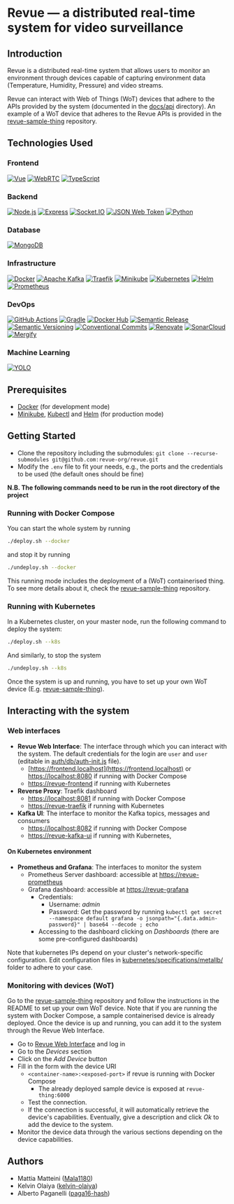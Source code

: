# Revue — a distributed real-time system for video surveillance

## Introduction

Revue is a distributed real-time system that allows users to monitor an environment through
devices capable of capturing environment data (Temperature, Humidity, Pressure) and video streams.

Revue can interact with Web of Things (WoT) devices that adhere to the APIs provided by the system (documented in
the [docs/api](docs/api) directory).
An example of a WoT device that adheres to the Revue APIs is provided in
the [revue-sample-thing](https://github.com/revue-org/revue-sample-thing) repository.

## Technologies Used

### Frontend

[![Vue](https://img.shields.io/badge/Vue-4FC08D?style=for-the-badge&logo=vuedotjs&logoColor=white)](https://vuejs.org/)
[![WebRTC](https://img.shields.io/badge/WebRTC-333333?style=for-the-badge&logo=webrtc&logoColor=white)](https://webrtc.org/)
[![TypeScript](https://img.shields.io/badge/TypeScript-007ACC?style=for-the-badge&logo=typescript&logoColor=white)](https://www.typescriptlang.org/)

### Backend

[![Node.js](https://img.shields.io/badge/Node.js-339933?style=for-the-badge&logo=nodedotjs&logoColor=white)](https://nodejs.org/en/)
[![Express](https://img.shields.io/badge/Express-000000?style=for-the-badge&logo=express&logoColor=white)](https://expressjs.com/)
[![Socket.IO](https://img.shields.io/badge/Socket.IO-25c2a0?style=for-the-badge&logo=socketdotio&logoColor=white)](https://socket.io/)
[![JSON Web Token](https://img.shields.io/badge/JSON_Web_Token-d63aff?style=for-the-badge&logo=jsonwebtokens&logoColor=white)](https://jwt.io/)
[![Python](https://img.shields.io/badge/Python-306998?style=for-the-badge&logo=python&logoColor=white)](https://www.python.org/)

### Database

[![MongoDB](https://img.shields.io/badge/MongoDB-47A248?style=for-the-badge&logo=mongodb&logoColor=white)](https://www.mongodb.com/)

### Infrastructure

[![Docker](https://img.shields.io/badge/Docker-2496ED?style=for-the-badge&logo=docker&logoColor=white)](https://docker.com)
[![Apache Kafka](https://img.shields.io/badge/Apache_Kafka-231F20?style=for-the-badge&logo=apachekafka&logoColor=white)](https://kafka.apache.org/)
[![Traefik](https://img.shields.io/badge/Traefik-24A1C1?style=for-the-badge&logo=traefikproxy&logoColor=white)](https://doc.traefik.io/traefik/)
[![Minikube](https://img.shields.io/badge/Minikube-F7B93E?style=for-the-badge&logo=kubernetes&logoColor=white)](https://minikube.sigs.k8s.io/docs/)
[![Kubernetes](https://img.shields.io/badge/Kubernetes-326CE5?style=for-the-badge&logo=kubernetes&logoColor=white)](https://kubernetes.io/)
[![Helm](https://img.shields.io/badge/Helm-0F1689?style=for-the-badge&logo=helm&logoColor=white)](https://helm.sh/)
[![Prometheus](https://img.shields.io/badge/Prometheus-E6522C?style=for-the-badge&logo=prometheus&logoColor=white)](https://prometheus.io/)

### DevOps

[![GitHub Actions](https://img.shields.io/badge/GitHub_Actions-2088FF?style=for-the-badge&logo=github-actions&logoColor=white)](https://github.com/features/actions)
[![Gradle](https://img.shields.io/badge/Gradle-02303A?style=for-the-badge&logo=gradle&logoColor=white)](https://gradle.org/)
[![Docker Hub](https://img.shields.io/badge/Docker_Hub-2496ED?style=for-the-badge&logo=docker&logoColor=white)](https://hub.docker.com/)
[![Semantic Release](https://img.shields.io/badge/Semantic_Release-494949?style=for-the-badge&logo=semantic-release&logoColor=white)](https://semantic-release.gitbook.io/)
[![Semantic Versioning](https://img.shields.io/badge/Semantic_Versioning-333333?style=for-the-badge&logo=semver&logoColor=white)](https://semver.org/)
[![Conventional Commits](https://img.shields.io/badge/Conventional_Commits-FE5196?style=for-the-badge&logo=conventionalcommits&logoColor=white)](https://www.conventionalcommits.org/en/v1.0.0/)
[![Renovate](https://img.shields.io/badge/Renovate-1A1F6C?style=for-the-badge&logo=renovate&logoColor=white)](https://renovatebot.com/)
[![SonarCloud](https://img.shields.io/badge/SonarCloud-F3702A?style=for-the-badge&logo=sonarcloud&logoColor=white)](https://sonarcloud.io/)
[![Mergify](https://img.shields.io/badge/Mergify-1E90FF?style=for-the-badge&logo=mergify&logoColor=white)](https://mergify.com/)

### Machine Learning

[![YOLO](https://img.shields.io/badge/YOLO-00FFFF?style=for-the-badge&logo=darkreader&logoColor=black)](https://pjreddie.com/darknet/yolo/)

## Prerequisites

- [Docker](https://docker.com) (for development mode)
- [Minikube](https://minikube.sigs.k8s.io/docs/), [Kubectl](https://kubernetes.io/docs/tasks/tools/)
  and [Helm](https://helm.sh/) (for production mode)

## Getting Started

- Clone the repository including the submodules: `git clone --recurse-submodules git@github.com:revue-org/revue.git`
- Modify the `.env` file to fit your needs, e.g., the ports and the credentials to be used (the default ones should be
  fine)

**N.B. The following commands need to be run in the root directory of the project**

### Running with Docker Compose

You can start the whole system by running

```bash
./deploy.sh --docker
```

and stop it by running

```bash
./undeploy.sh --docker
```

This running mode includes the deployment of a (WoT) containerised thing.
To see more details about it, check the [revue-sample-thing](https://github.com/revue-org/revue-sample-thing)
repository.

### Running with Kubernetes

In a Kubernetes cluster, on your master node, run the following command to deploy the system:

```bash
./deploy.sh --k8s
```

And similarly, to stop the system

```bash
./undeploy.sh --k8s
```

Once the system is up and running, you have to set up your own WoT device (E.g. [revue-sample-thing](https://github.com/revue-org/revue-sample-thing)).

## Interacting with the system

### Web interfaces

- **Revue Web Interface**: The interface through which you can interact with the
  system. The default credentials for the login are `user` and `user` (editable
  in [auth/db/auth-init.js](auth/db/auth-init.js)
  file).
    - [https://frontend.localhost](https://frontend.localhost) or [https://localhost:8080](https://localhost:8080) if
      running with Docker Compose
    - [https://revue-frontend]() if running with Kubernetes
- **Reverse Proxy**: Traefik dashboard
    - [https://localhost:8081](https://localhost:8081) if running with Docker Compose
    - [https://revue-traefik]() if running with Kubernetes
- **Kafka UI**: The interface to monitor the Kafka topics, messages and
  consumers
    - [https://localhost:8082](https://localhost:8082) if running with Docker Compose
    - [https://revue-kafka-ui]() if running with Kubernetes,

#### On Kubernetes environment

- **Prometheus and Grafana**: The interfaces to monitor the system
    - Prometheus Server dashboard: accessible at [https://revue-prometheus](https://192.168.5.206:9090)
    - Grafana dashboard: accessible at [https://revue-grafana](https://revue-grafana)
        - Credentials:
            - Username: _admin_
            - Password: Get the password by
              running `kubectl get secret --namespace default grafana -o jsonpath="{.data.admin-password}" | base64 --decode ; echo`
        - Accessing to the dashboard clicking on _Dashboards_ (there are some pre-configured dashboards)

Note that kubernetes IPs depend on your cluster's network-specific configuration.
Edit configuration files in [kubernetes/specifications/metallb/](kubernetes/specifications/metallb/) folder
to adhere to your case.
### Monitoring with devices (WoT)

Go to the [revue-sample-thing](https://github.com/revue-org/revue-sample-thing) repository and follow the instructions
in the README to set up your own WoT device.
Note that if you are running the system with Docker Compose, a sample containerised device is already deployed.
Once the device is up and running, you can add it to the system through the Revue Web Interface.

- Go to [Revue Web Interface](#web-interfaces) and log in
- Go to the _Devices_ section
- Click on the _Add Device_ button
- Fill in the form with the device URI
    - `<container-name>:<exposed-port>` if revue is running with Docker Compose
        - The already deployed sample device is exposed at `revue-thing:6000`
    - Test the connection.
    - If the connection is successful, it will automatically retrieve the device's capabilities.
      Eventually, give a description and click _Ok_ to add the device to the system.
- Monitor the device data through the various sections depending on the device capabilities.

## Authors

- Mattia Matteini ([Mala1180](https://github.com/Mala1180))
- Kelvin Olaiya ([kelvin-olaiya](https://github.com/kelvin-olaiya))
- Alberto Paganelli ([paga16-hash](https://github.com/paga16-hash))
